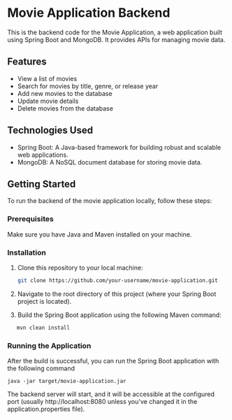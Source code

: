 
# Movie Application Backend

This is the backend code for the Movie Application, a web application built using Spring Boot and MongoDB. It provides APIs for managing movie data.

## Features

- View a list of movies
- Search for movies by title, genre, or release year
- Add new movies to the database
- Update movie details
- Delete movies from the database

## Technologies Used

- Spring Boot: A Java-based framework for building robust and scalable web applications.
- MongoDB: A NoSQL document database for storing movie data.

## Getting Started

To run the backend of the movie application locally, follow these steps:

### Prerequisites

Make sure you have Java and Maven installed on your machine.

### Installation

1. Clone this repository to your local machine:
   ```bash
   git clone https://github.com/your-username/movie-application.git


2. Navigate to the root directory of this project (where your Spring Boot project is located).

3. Build the Spring Boot application using the following Maven command:
   
  ```bash
     mvn clean install
 ```
   
### Running the Application

After the build is successful, you can run the Spring Boot application with the following command
    
    java -jar target/movie-application.jar
    
The backend server will start, and it will be accessible at the configured port (usually http://localhost:8080 unless you've changed it in the application.properties file).
